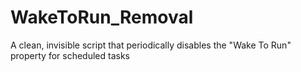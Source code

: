 # WakeToRun_Removal
A clean, invisible script that periodically disables the "Wake To Run" property for scheduled tasks
